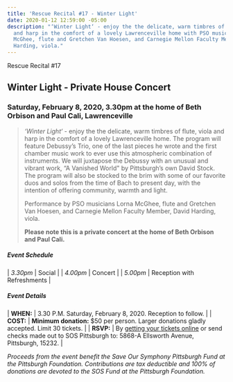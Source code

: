 ```yaml
---
title: 'Rescue Recital #17 - Winter Light'
date: 2020-01-12 12:59:00 -05:00
description: "‘Winter Light‘ - enjoy the the delicate, warm timbres of flute, viola
  and harp in the comfort of a lovely Lawrenceville home with PSO musicians Lorna
  McGhee, flute and Gretchen Van Hoesen, and Carnegie Mellon Faculty Member, David
  Harding, viola."
---
```


Rescue Recital #17

## Winter Light - Private House Concert

### Saturday, February 8, 2020, 3.30pm at the home of Beth Orbison and Paul Cali, Lawrenceville

> *‘Winter Light‘* - enjoy the the delicate, warm timbres of flute, viola and harp in the comfort of a lovely Lawrenceville home. The program will feature Debussy’s Trio, one of the last pieces he wrote and the first chamber music work to ever use this atmospheric combination of instruments. We will juxtapose the Debussy with an unusual and vibrant work, “A Vanished World" by Pittsburgh’s own David Stock. The program will also be stocked to the brim with some of our favorite duos and solos from the time of Bach to present day, with the intention of offering community, warmth and light.
>
> Performance by PSO musicians Lorna McGhee, flute and Gretchen Van Hoesen, and Carnegie Mellon Faculty Member, David Harding, viola.
>
> **Please note this is a private concert at the home of Beth Orbison and Paul Cali.**

##### **Event Schedule**

| *3.30pm*  | Social |
| *4.00pm*  | Concert |
| *5.00pm*  | Reception with Refreshments |

##### **Event Details**

| **WHEN:**  | 3.30 P.M. Saturday, February 8, 2020. Reception to follow.  |
| **COST:**  | **Minimum donation:** $50 per person. Larger donations gladly accepted. Limit 30 tickets. |
| **RSVP:**  | By [getting your tickets online](https://squareup.com/store/save-our-symphony-pittsburgh) or send checks made out to SOS Pittsburgh to: 5868-A Ellsworth Avenue, Pittsburgh, 15232. |

*Proceeds from the event benefit the Save Our Symphony Pittsburgh Fund at the Pittsburgh Foundation.  Contributions are tax deductible and 100% of donations are devoted to the SOS Fund at the Pittsburgh Foundation.*